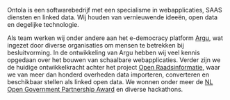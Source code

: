 Ontola is een softwarebedrijf met een specialisme in webapplicaties, SAAS diensten en linked data.
Wij houden van vernieuwende ideeën, open data en degelijke technologie.

Als team werken wij onder andere aan het e-democracy platform [Argu](https://argu.co), wat ingezet door diverse organisaties om mensen te betrekken bij besluitvorming.
In de ontwikkeling van Argu hebben wij veel kennis opgedaan over het bouwen van schaalbare webapplicaties.
Verder zijn we de huidige ontwikkelkracht achter het project [Open Raadsinformatie](https://openraadsinformatie.nl), waar we van meer dan honderd overheden data importeren, converteren en beschikbaar stellen als linked open data.
We wonnen onder meer de [NL Open Government Partnership Award](https://www.open-overheid.nl/open-overheid/argu-winnaar-nederlandse-inzending-ogp-awards/) en diverse hackathons.
